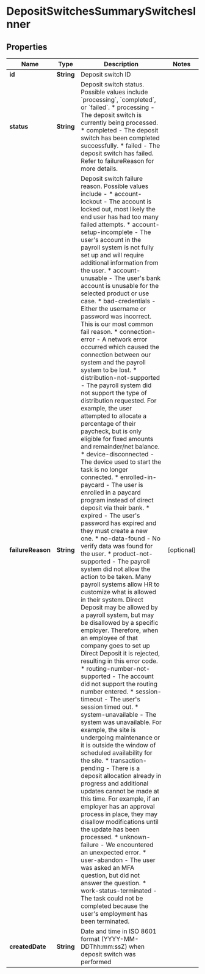 

# DepositSwitchesSummarySwitchesInner


## Properties

| Name | Type | Description | Notes |
|------------ | ------------- | ------------- | -------------|
|**id** | **String** | Deposit switch ID |  |
|**status** | **String** | Deposit switch status. Possible values include &#x60;processing&#x60;, &#x60;completed&#x60;, or &#x60;failed&#x60;.  * processing - The deposit switch is currently being processed. * completed - The deposit switch has been completed successfully. * failed - The deposit switch has failed. Refer to failureReason for more details.  |  |
|**failureReason** | **String** | Deposit switch failure reason. Possible values include - * account-lockout - The account is locked out, most likely the end user has had too many failed attempts. * account-setup-incomplete - The user&#39;s account in the payroll system is not fully set up and will require additional information from the user. * account-unusable - The user&#39;s bank account is unusable for the selected product or use case. * bad-credentials - Either the username or password was incorrect. This is our most common fail reason. * connection-error - A network error occurred which caused the connection between our system and the payroll system to be lost. * distribution-not-supported - The payroll system did not support the type of distribution requested. For example, the user attempted to allocate a percentage of their paycheck, but is only eligible for fixed amounts and remainder/net balance. * device-disconnected - The device used to start the task is no longer connected. * enrolled-in-paycard - The user is enrolled in a paycard program instead of direct deposit via their bank. * expired - The user&#39;s password has expired and they must create a new one. * no-data-found - No verify data was found for the user. * product-not-supported - The payroll system did not allow the action to be taken. Many payroll systems allow HR to customize what is allowed in their system. Direct Deposit may be allowed by a payroll system, but may be disallowed by a specific employer. Therefore, when an employee of that company goes to set up Direct Deposit it is rejected, resulting in this error code. * routing-number-not-supported - The account did not support the routing number entered. * session-timeout - The user&#39;s session timed out. * system-unavailable - The system was unavailable. For example, the site is undergoing maintenance or it is outside the window of scheduled availability for the site. * transaction-pending - There is a deposit allocation already in progress and additional updates cannot be made at this time. For example, if an employer has an approval process in place, they may disallow modifications until the update has been processed. * unknown-failure - We encountered an unexpected error. * user-abandon - The user was asked an MFA question, but did not answer the question. * work-status-terminated - The task could not be completed because the user&#39;s employment has been terminated.  |  [optional] |
|**createdDate** | **String** | Date and time in ISO 8601 format (YYYY-MM-DDThh:mm:ssZ) when deposit switch was performed |  |



